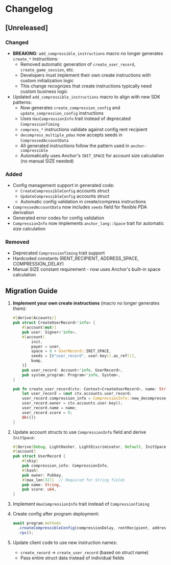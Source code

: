 # Changelog

## [Unreleased]

### Changed

- **BREAKING**: `add_compressible_instructions` macro no longer generates `create_*` instructions:
  - Removed automatic generation of `create_user_record`, `create_game_session`, etc.
  - Developers must implement their own create instructions with custom initialization logic
  - This change recognizes that create instructions typically need custom business logic
- Updated `add_compressible_instructions` macro to align with new SDK patterns:
  - Now generates `create_compression_config` and `update_compression_config` instructions
  - Uses `HasCompressionInfo` trait instead of deprecated `CompressionTiming`
  - `compress_*` instructions validate against config rent recipient
  - `decompress_multiple_pdas` now accepts seeds in `CompressedAccountData`
  - All generated instructions follow the pattern used in `anchor-compressible`
  - Automatically uses Anchor's `INIT_SPACE` for account size calculation (no manual SIZE needed)

### Added

- Config management support in generated code:
  - `CreateCompressibleConfig` accounts struct
  - `UpdateCompressibleConfig` accounts struct
  - Automatic config validation in create/compress instructions
- `CompressedAccountData` now includes `seeds` field for flexible PDA derivation
- Generated error codes for config validation
- `CompressionInfo` now implements `anchor_lang::Space` trait for automatic size calculation

### Removed

- Deprecated `CompressionTiming` trait support
- Hardcoded constants (RENT_RECIPIENT, ADDRESS_SPACE, COMPRESSION_DELAY)
- Manual SIZE constant requirement - now uses Anchor's built-in space calculation

## Migration Guide

1. **Implement your own create instructions** (macro no longer generates them):

   ```rust
   #[derive(Accounts)]
   pub struct CreateUserRecord<'info> {
       #[account(mut)]
       pub user: Signer<'info>,
       #[account(
           init,
           payer = user,
           space = 8 + UserRecord::INIT_SPACE,
           seeds = [b"user_record", user.key().as_ref()],
           bump,
       )]
       pub user_record: Account<'info, UserRecord>,
       pub system_program: Program<'info, System>,
   }

   pub fn create_user_record(ctx: Context<CreateUserRecord>, name: String) -> Result<()> {
       let user_record = &mut ctx.accounts.user_record;
       user_record.compression_info = CompressionInfo::new_decompressed()?;
       user_record.owner = ctx.accounts.user.key();
       user_record.name = name;
       user_record.score = 0;
       Ok(())
   }
   ```

2. Update account structs to use `CompressionInfo` field and derive `InitSpace`:

   ```rust
   #[derive(Debug, LightHasher, LightDiscriminator, Default, InitSpace)]
   #[account]
   pub struct UserRecord {
       #[skip]
       pub compression_info: CompressionInfo,
       #[hash]
       pub owner: Pubkey,
       #[max_len(32)]  // Required for String fields
       pub name: String,
       pub score: u64,
   }
   ```

3. Implement `HasCompressionInfo` trait instead of `CompressionTiming`

4. Create config after program deployment:

   ```typescript
   await program.methods
     .createCompressibleConfig(compressionDelay, rentRecipient, addressSpace)
     .rpc();
   ```

5. Update client code to use new instruction names:
   - `create_record` → `create_user_record` (based on struct name)
   - Pass entire struct data instead of individual fields
